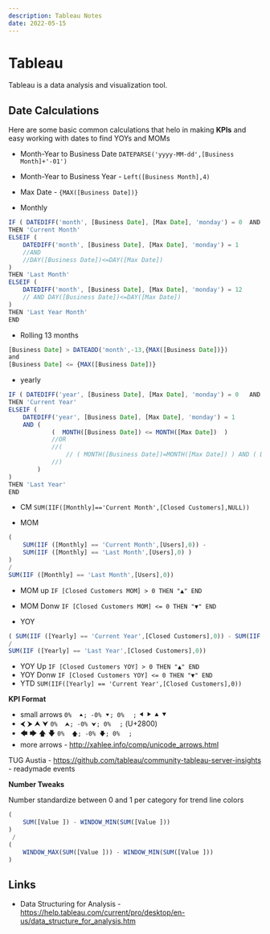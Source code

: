 ```yaml
---
description: Tableau Notes
date: 2022-05-15
---
```


# Tableau

Tableau is a data analysis and visualization tool.

## Date Calculations

Here are some basic common calculations that helo in making **KPIs** and easy working with dates to find YOYs and MOMs

- Month-Year to Business Date `DATEPARSE('yyyy-MM-dd',[Business Month]+'-01')`
- Month-Year to Business Year - `Left([Business Month],4)`
- Max Date - `{MAX([Business Date])}`

- Monthly

```javascript
IF ( DATEDIFF('month', [Business Date], [Max Date], 'monday') = 0  AND DAY([Business Date])<=DAY([Max Date]))
THEN 'Current Month'
ELSEIF ( 
    DATEDIFF('month', [Business Date], [Max Date], 'monday') = 1
    //AND
    //DAY([Business Date])<=DAY([Max Date])
)
THEN 'Last Month'
ELSEIF ( 
    DATEDIFF('month', [Business Date], [Max Date], 'monday') = 12 
    // AND DAY([Business Date])<=DAY([Max Date])
)
THEN 'Last Year Month'
END
```

- Rolling 13 months

```javascript
[Business Date] > DATEADD('month',-13,{MAX([Business Date])})
and
[Business Date] <= {MAX([Business Date])}
```

- yearly

```javascript
IF ( DATEDIFF('year', [Business Date], [Max Date], 'monday') = 0   AND MONTH([Business Date])<=MONTH([Max Date]))
THEN 'Current Year'
ELSEIF ( 
    DATEDIFF('year', [Business Date], [Max Date], 'monday') = 1  
    AND ( 
            (  MONTH([Business Date]) <= MONTH([Max Date])  ) 
            //OR 
            //( 
                // ( MONTH([Business Date])=MONTH([Max Date]) ) AND ( DAY([Business Date])<=DAY([Max Date]) ) 
            //)
        )
)
THEN 'Last Year'
END
```

- CM `SUM(IIF([Monthly]=='Current Month',[Closed Customers],NULL))`

- MOM

```javascript
(
    SUM(IIF ([Monthly] == 'Current Month',[Users],0)) - 
    SUM(IIF ([Monthly] == 'Last Month',[Users],0) ) 
)
/
SUM(IIF ([Monthly] == 'Last Month',[Users],0))
```

- MOM up `IF [Closed Customers MOM] > 0 THEN "▲" END`
- MOM Donw `IF [Closed Customers MOM] <= 0 THEN "▼" END`

- YOY

```javascript
( SUM(IIF ([Yearly] == 'Current Year',[Closed Customers],0)) - SUM(IIF ([Yearly] == 'Last Year',[Closed Customers],0) ) )
/
SUM(IIF ([Yearly] == 'Last Year',[Closed Customers],0))
```

- YOY Up `IF [Closed Customers YOY] > 0 THEN "▲" END`
- YOY Donw `IF [Closed Customers YOY] <= 0 THEN "▼" END`
- YTD `SUM(IIF([Yearly] == 'Current Year',[Closed Customers],0))`

**KPI Format**

- small arrows `0%  ⯅; -0% ⯆; 0%⠀⠀;` ⯇ ⯈ ⯅ ⯆
- ⮜ ⮞ ⮝ ⮟ `0%  ⮝; -0% ⮟; 0%⠀⠀;`  \(U+2800\)
- 🡄 🡆 🡅 🡇 `0%  🡅; -0% 🡇; 0%⠀⠀;`
- more arrows - <http://xahlee.info/comp/unicode_arrows.html>

TUG Austia - <https://github.com/tableau/community-tableau-server-insights> - readymade events

**Number Tweaks**

Number standardize between 0 and 1 per category for trend line colors

```javascript
(
    SUM([Value ]) - WINDOW_MIN(SUM([Value ])) 
)
 /
(
    WINDOW_MAX(SUM([Value ])) - WINDOW_MIN(SUM([Value ])) 
)
```

## Links

- Data Structuring for Analysis - <https://help.tableau.com/current/pro/desktop/en-us/data_structure_for_analysis.htm>
